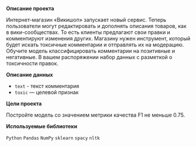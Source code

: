 **Описание проекта**

Интернет-магазин «Викишоп» запускает новый сервис. Теперь пользователи могут редактировать и дополнять описания товаров, как в вики-сообществах. То есть клиенты предлагают свои правки и комментируют изменения других. Магазину нужен инструмент, который будет искать токсичные комментарии и отправлять их на модерацию. Обучите модель классифицировать комментарии на позитивные и негативные. В вашем распоряжении набор данных с разметкой о токсичности правок.

**Описание данных**

* ```text``` - текст комментария
* ```toxic``` — целевой признак

**Цели проекта**

Постройте модель со значением метрики качества F1 не меньше 0.75. 

**Используемые библиотеки**

```Python```  ```Pandas```  ```NumPy```  ```sklearn```  ```spacy```  ```nltk```
